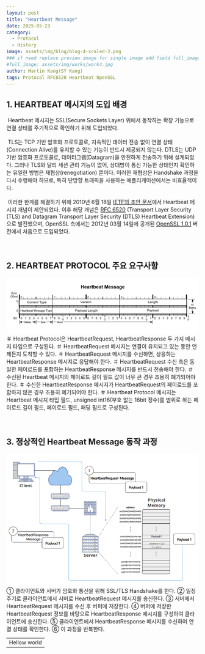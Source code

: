 ```yaml
---
layout: post
title: "Heartbeat Message"
date: 2025-05-23
category:
  - Protocol
  - History
image: assets/img/blog/blog-4-scaled-2.png
### if need replace preview image for single image add field full_image, ex:
#full_image: assets/img/works/work4.jpg
author: Martin Kang(SY Kang)
tags: Protocol RFC6520 Heartbeat OpenSSL
---
```


## 1. HEARTBEAT 메시지의 도입 배경
&nbsp;Heartbeat 메시지는 SSL(Secure Sockets Layer) 위에서 동작하는 확장 기능으로 연결 상태를 주기적으로 확인하기 위해 도입되었다.  
<br>&nbsp;TLS는 TCP 기반 암호화 프로토콜로, 지속적인 데이터 전송 없이 연결 상태(Connection Alive)를 유지할 수 있는 기능이 반드시 제공되지 않는다. DTLS는 UDP 기반 암호화 프로토콜로, 데이터그램(Datagram)을 안전하게 전송하기 위해 설계되었다. 그러나 TLS와 달리 세션 관리 기능이 없어, 상대방이 통신 가능한 상태인지 확인하는 유일한 방법은 재협상(renegotiation) 뿐이다. 이러한 재협상은 Handshake 과정을 다시 수행해야 하므로, 특히 단방향 트래픽을 사용하는 애플리케이션에서는 비효율적이다.  
<br>&nbsp;이러한 한계를 해결하기 위해 2010년 6월 18일 [IETF의 초안 문서](https://datatracker.ietf.org/doc/html/draft-seggelmann-tls-dtls-heartbeat-00)에서 Heartbeat 메시지 개념이 제안되었다.
이후 해당 개념은 [RFC 6520](https://datatracker.ietf.org/doc/html/rfc6520) (Transport Layer Security (TLS) and Datagram Transport Layer Security (DTLS) Heartbeat Extension)으로 발전했으며, OpenSSL 측에서는 2012년 03월 14일에 공개된 [OpenSSL 1.0.1](https://github.com/openssl/openssl/releases/tag/OpenSSL_1_0_1) 버전에서 처음으로 도입되었다.
<br>
<br>
<br>

## 2. HEARTBEAT PROTOCOL 주요 요구사항
<img src="/assets/img/blog/heartbeat-diagram0.png" alt="Heartbeat Diagram" style="max-width: 100%; border-radius: 12px;" />  
<br>
＃ Heartbeat Protocol은 HeartbeatRequest, HeartbeatResponse 두 가지 메시지 타입으로 구성된다.  
＃ HeartbeatRequest 메시지는 연결이 유지되고 있는 동안 언제든지 도착할 수 있다.  
＃ HeartbeatRequest 메시지를 수신하면, 상응하는 HeartbeatResponse 메시지로 응답해야 한다.  
＃ HeartbeatRequest 수신 측은 동일한 페이로드를 포함하는 HeartbeatResponse 메시지를 반드시 전송해야 한다.  
＃ 수신된 Heartbeat 메시지의 페이로드 길이 필드 값이 너무 큰 경우 조용히 폐기되어야 한다.  
＃ 수신한 HeartbeatResponse 메시지가 HeartbeatRequest의 페이로드를 포함하지 않은 경우 조용히 폐기되어야 한다.  
＃ Heartbeat Protocol 메시지는 Heartbeat 메시지 타입 필드, unsigned int16(부호 없는 16bit 정수)를 범위로 하는 페이로드 길이 필드, 페이로드 필드, 패딩 필드로 구성된다.  
<br>
<br>
<br>

## 3. 정상적인 Heartbeat Message 동작 과정
<img src="/assets/img/blog/heartbeat-diagram1.png" alt="Heartbeat Diagram" style="max-width: 100%; border-radius: 12px;" />  
<br>
① 클라이언트와 서버가 암호화 통신을 위해 SSL/TLS Handshake를 한다.  
② 일정 주기로 클라이언트에서 서버로 HeartbeatRequest 메시지를 송신한다.  
③ 서버에서 HeartbeatRequest 메시지를 수신 후 버퍼에 저장한다.  
④ 버퍼에 저장한 HeartbeatRequest 정보를 바탕으로 HeartbeatResponse 메시지를 구성하여 클라이언트에 송신한다.  
⑤ 클라이언트에서 HeartbeatResponse 메시지를 수신하여 연결 상태를 확인한다.  
⑥ 이 과정을 반복한다.  

<script src="https://gist.github.com/SeungYoon7373/b28d97fde380a49822c8bdf024b49719.js"></script>  
  
|             |  
|-------------|  
| Hellow world|  


<!-- 
You'll find this post in your `_posts` directory. Go ahead and edit it and re-build the site to see your changes. You can rebuild the site in [many different ways](https://jekyllrb.com/docs/usage/), but the most common way is to run `jekyll serve`, which launches a web server and auto-regenerates your site when a file is updated.

To add new posts, simply add a file in the `_posts`[^posts] directory that follows the convention `YYYY-MM-DD-name-of-post.ext` and includes the necessary front matter. Take a look at the source for this post to get an idea about how it works.

[^posts]: Footnote test.

Jekyll also offers powerful support for code snippets:

```ruby
def print_hi(name)
  puts "Hi, #{name}"
end
print_hi('Tom')
#=> prints 'Hi, Tom' to STDOUT.
```

Check out the [Jekyll docs][jekyll-docs] for more info on how to get the most out of Jekyll. File all bugs/feature requests at [Jekyll's GitHub repo][jekyll-gh]. If you have questions, you can ask them on [Jekyll Talk][jekyll-talk].
 -->


[jekyll-docs]: http://jekyllrb.com/docs/home
[jekyll-gh]:   https://github.com/jekyll/jekyll
[jekyll-talk]: https://talk.jekyllrb.com/
